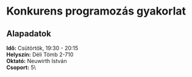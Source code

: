# Konkurens programozás gyakorlat                                                                                                                                                                    

## Alapadatok
**Idő:** Csütörtök, 19:30 - 20:15\
**Helyszín:** Déli Tömb 2-710\
**Oktató:** Neuwirth István\
**Csoport:** 5\

